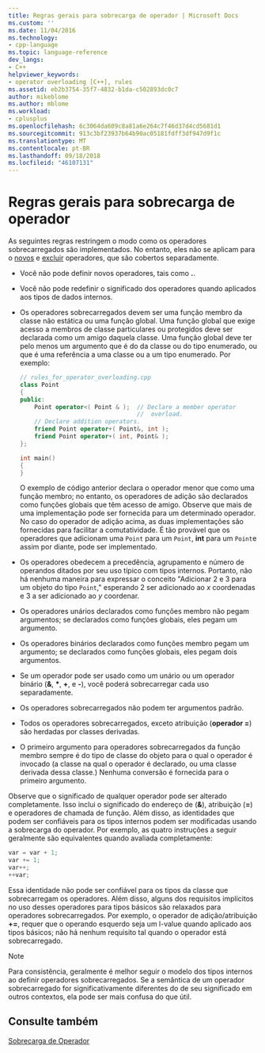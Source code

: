```yaml
---
title: Regras gerais para sobrecarga de operador | Microsoft Docs
ms.custom: ''
ms.date: 11/04/2016
ms.technology:
- cpp-language
ms.topic: language-reference
dev_langs:
- C++
helpviewer_keywords:
- operator overloading [C++], rules
ms.assetid: eb2b3754-35f7-4832-b1da-c502893dc0c7
author: mikeblome
ms.author: mblome
ms.workload:
- cplusplus
ms.openlocfilehash: 6c3064da609c8a81a6e264c7f46d37d4cd5681d1
ms.sourcegitcommit: 913c3bf23937b64b90ac05181fdff3df947d9f1c
ms.translationtype: MT
ms.contentlocale: pt-BR
ms.lasthandoff: 09/18/2018
ms.locfileid: "46107131"
---
```

# <a name="general-rules-for-operator-overloading"></a>Regras gerais para sobrecarga de operador

As seguintes regras restringem o modo como os operadores sobrecarregados são implementados. No entanto, eles não se aplicam para o [novos](../cpp/new-operator-cpp.md) e [excluir](../cpp/delete-operator-cpp.md) operadores, que são cobertos separadamente.

- Você não pode definir novos operadores, tais como **.**.

- Você não pode redefinir o significado dos operadores quando aplicados aos tipos de dados internos.

- Os operadores sobrecarregados devem ser uma função membro da classe não estática ou uma função global. Uma função global que exige acesso a membros de classe particulares ou protegidos deve ser declarada como um amigo daquela classe. Uma função global deve ter pelo menos um argumento que é do da classe ou do tipo enumerado, ou que é uma referência a uma classe ou a um tipo enumerado. Por exemplo:

    ```cpp
    // rules_for_operator_overloading.cpp
    class Point
    {
    public:
        Point operator<( Point & );  // Declare a member operator
                                     //  overload.
        // Declare addition operators.
        friend Point operator+( Point&, int );
        friend Point operator+( int, Point& );
    };

    int main()
    {
    }
    ```

     O exemplo de código anterior declara o operador menor que como uma função membro; no entanto, os operadores de adição são declarados como funções globais que têm acesso de amigo. Observe que mais de uma implementação pode ser fornecida para um determinado operador. No caso do operador de adição acima, as duas implementações são fornecidas para facilitar a comutatividade. É tão provável que os operadores que adicionam uma `Point` para um `Point`, **int** para um `Point`e assim por diante, pode ser implementado.

- Os operadores obedecem a precedência, agrupamento e número de operandos ditados por seu uso típico com tipos internos. Portanto, não há nenhuma maneira para expressar o conceito "Adicionar 2 e 3 para um objeto do tipo `Point`," esperando 2 ser adicionado ao *x* coordenadas e 3 a ser adicionado ao *y* coordenar.

- Os operadores unários declarados como funções membro não pegam argumentos; se declarados como funções globais, eles pegam um argumento.

- Os operadores binários declarados como funções membro pegam um argumento; se declarados como funções globais, eles pegam dois argumentos.

- Se um operador pode ser usado como um unário ou um operador binário (__&__, __*__, __+__, e __-__), você poderá sobrecarregar cada uso separadamente.

- Os operadores sobrecarregados não podem ter argumentos padrão.

- Todos os operadores sobrecarregados, exceto atribuição (**operador =**) são herdadas por classes derivadas.

- O primeiro argumento para operadores sobrecarregados da função membro sempre é do tipo de classe do objeto para o qual o operador é invocado (a classe na qual o operador é declarado, ou uma classe derivada dessa classe.) Nenhuma conversão é fornecida para o primeiro argumento.

Observe que o significado de qualquer operador pode ser alterado completamente. Isso inclui o significado do endereço de (**&**), atribuição (**=**) e operadores de chamada de função. Além disso, as identidades que podem ser confiáveis para os tipos internos podem ser modificadas usando a sobrecarga do operador. Por exemplo, as quatro instruções a seguir geralmente são equivalentes quando avaliada completamente:

```cpp
var = var + 1;
var += 1;
var++;
++var;
```

Essa identidade não pode ser confiável para os tipos da classe que sobrecarregam os operadores. Além disso, alguns dos requisitos implícitos no uso desses operadores para tipos básicos são relaxados para operadores sobrecarregados. Por exemplo, o operador de adição/atribuição **+=**, requer que o operando esquerdo seja um l-value quando aplicado aos tipos básicos; não há nenhum requisito tal quando o operador está sobrecarregado.

> [!NOTE]
> Para consistência, geralmente é melhor seguir o modelo dos tipos internos ao definir operadores sobrecarregados. Se a semântica de um operador sobrecarregado for significativamente diferentes do de seu significado em outros contextos, ela pode ser mais confusa do que útil.

## <a name="see-also"></a>Consulte também

[Sobrecarga de Operador](../cpp/operator-overloading.md)